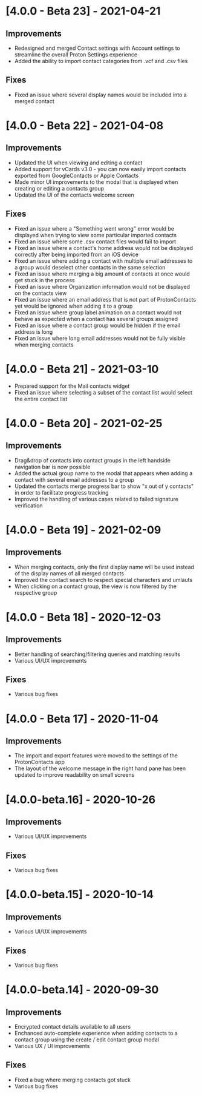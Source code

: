 # [4.0.0 - Beta 23] - 2021-04-21

## Improvements

-   Redesigned and merged Contact settings with Account settings to streamline the overall Proton Settings experience
-   Added the ability to import contact categories from .vcf and .csv files

## Fixes

-   Fixed an issue where several display names would be included into a merged contact

# [4.0.0 - Beta 22] - 2021-04-08

## Improvements

-   Updated the UI when viewing and editing a contact
-   Added support for vCards v3.0 - you can now easily import contacts exported from GoogleContacts or Apple Contacts
-   Made minor UI improvements to the modal that is displayed when creating or editing a contacts group
-   Updated the UI of the contacts welcome screen

## Fixes

-   Fixed an issue where a "Something went wrong" error would be displayed when trying to view some particular imported contacts
-   Fixed an issue where some .csv contact files would fail to import
-   Fixed an issue where a contact's home address would not be displayed correctly after being imported from an iOS device
-   Fixed an issue where adding a contact with multiple email addresses to a group would deselect other contacts in the same selection
-   Fixed an issue where merging a big amount of contacts at once would get stuck in the process
-   Fixed an issue where Organization information would not be displayed on the contacts view
-   Fixed an issue where an email address that is not part of ProtonContacts yet would be ignored when adding it to a group
-   Fixed an issue where group label animation on a contact would not behave as expected when a contact has several groups assigned
-   Fixed an issue where a contact group would be hidden if the email address is long
-   Fixed an issue where long email addresses would not be fully visible when merging contacts

# [4.0.0 - Beta 21] - 2021-03-10

-   Prepared support for the Mail contacts widget
-   Fixed an issue where selecting a subset of the contact list would select the entire contact list

# [4.0.0 - Beta 20] - 2021-02-25

## Improvements

-   Drag&drop of contacts into contact groups in the left handside navigation bar is now possible
-   Added the actual group name to the modal that appears when adding a contact with several email addresses to a group
-   Updated the contacts merge progress bar to show "x out of y contacts" in order to facilitate progress tracking
-   Improved the handling of various cases related to failed signature verification

# [4.0.0 - Beta 19] - 2021-02-09

## Improvements

-   When merging contacts, only the first display name will be used instead of the display names of all merged contacts
-   Improved the contact search to respect special characters and umlauts
-   When clicking on a contact group, the view is now filtered by the respective group

# [4.0.0 - Beta 18] - 2020-12-03

## Improvements

-   Better handling of searching/filtering queries and matching results
-   Various UI/UX improvements

## Fixes

-   Various bug fixes

# [4.0.0 - Beta 17] - 2020-11-04

## Improvements

-   The import and export features were moved to the settings of the ProtonContacts app
-   The layout of the welcome message in the right hand pane has been updated to improve readability on small screens

# [4.0.0-beta.16] - 2020-10-26

## Improvements

-   Various UI/UX improvements

## Fixes

-   Various bug fixes

# [4.0.0-beta.15] - 2020-10-14

## Improvements

-   Various UI/UX improvements

## Fixes

-   Various bug fixes

# [4.0.0-beta.14] - 2020-09-30

## Improvements

-   Encrypted contact details available to all users
-   Enchanced auto-complete experience when adding contacts to a contact group using the create / edit contact group modal
-   Various UX / UI improvements

## Fixes

-   Fixed a bug where merging contacts got stuck
-   Various bug fixes
